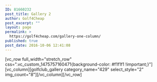 ```yaml
---
ID: 81660232
post_title: Gallery 2
author: Golf4Cheap
post_excerpt: ""
layout: page
permalink: >
  https://golf4cheap.com/gallery-one-column/
published: true
post_date: 2016-10-06 12:41:08
---
```

[vc_row full_width="stretch_row" css=".vc_custom_1475757160471{background-color: #f1f1f1 !important;}"][vc_column][golfclub_gallery category_name="429" select_style="2" img_count="8"][/vc_column][/vc_row]